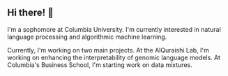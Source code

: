 ## Hi there! 👋

I'm a sophomore at Columbia University. I'm currently interested in natural language processing and algorithmic machine learning. 

Currently, I'm working on two main projects. At the AlQuraishi Lab, I'm working on enhancing the interpretability of genomic language models. At Columbia's Business School, I'm starting work on data mixtures. 

<!--
**gilberty005/gilberty005** is a ✨ _special_ ✨ repository because its `README.md` (this file) appears on your GitHub profile.

Here are some ideas to get you started:

- 🔭 I’m currently working on ...
- 🌱 I’m currently learning ...
- 👯 I’m looking to collaborate on ...
- 🤔 I’m looking for help with ...
- 💬 Ask me about ...
- 📫 How to reach me: ...
- 😄 Pronouns: ...
- ⚡ Fun fact: ...
-->
